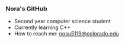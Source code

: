 ### Nora's GitHub


- Second year computer science student
- Currently learning C++
- How to reach me: nosu5119@colorado.edu

